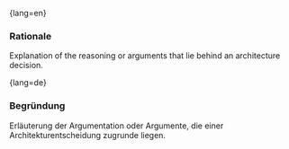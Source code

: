 {lang=en}
### Rationale

Explanation of the reasoning or arguments that lie behind an architecture decision.


{lang=de}
### Begründung

Erläuterung der Argumentation oder Argumente,
die einer Architekturentscheidung zugrunde liegen.

